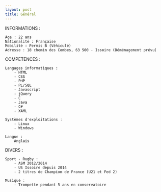 ```yaml
---
layout: post
title: Général
---
```


INFORMATIONS :

    Âge : 22 ans
    Nationalité : Française
    Mobilité : Permis B (Véhiculé)
    Adresse : 18 chemin des Combes, 63 500 - Issoire (Déménagement prévu)


COMPETENCES :

    Langages informatiques :
        - HTML
        - CSS
        - PHP
        - PL/SQL
        - Javascript
        - jQuery
        - C
        - Java
        - C#
        - XAML

    Systèmes d'exploitations :
        - Linux
        - Windows

    Langue : 
        Anglais


DIVERS :

    Sport - Rugby :
        - ASM 2012/2014
        - US Issoire depuis 2014
        - 2 titres de Champion de France (U21 et Fed 2)

    Musique :
        - Trompette pendant 5 ans en conservatoire